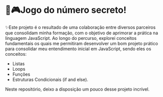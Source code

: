 # 🔢🎮Jogo do número secreto!

✨Este projeto é o resultado de uma colaboração entre diversos parceiros que consolidam minha formação, com o objetivo de aprimorar a prática na linguagem JavaScript. Ao longo do percurso, explorei conceitos fundamentais os quais me permitiram desenvolver um bom projeto prático para consolidar meu entendimento inicial em JavaScript, sendo eles os conceitos: 
- Listas
- Loops
- Funções
- Estruturas Condicionais (if and else).

Neste repositório, deixo a disposição um pouco desse projeto incrível.

